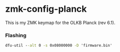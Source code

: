# zmk-config-planck

This is my ZMK keymap for the OLKB Planck (rev 6.1).

### Flashing

```cmd
dfu-util --alt 0 -s 0x08000000 -D 'firmware.bin'
```
